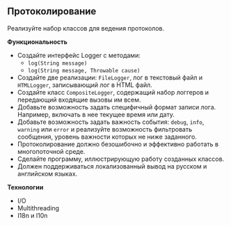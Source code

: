 ## Протоколирование
Реализуйте набор классов для ведения протоколов.

**Функциональность**
* Создайте интерфейс Logger с методами:
    * `log(String message)`
    * `log(String message, Throwable cause)`
* Создайте две реализации: `FileLogger`, лог в текстовый файл и `HTMLLogger`, записывающий лог в HTML файл.
* Создайте класс `CompositeLogger`, содержащий набор логгеров и передающий входящие вызовы им всем.
* Добавьте возможность задать специфичный формат записи лога. Например, включать в нее текущее время или дату.
* Добавьте возможность задать важность события: `debug`, `info`, `warning` или `error` и реализуйте возможность фильтровать сообщения, уровень важности которых не ниже заданного.
* Протоколирование должно безошибочно и эффективно работать в многопоточной среде.
* Сделайте программу, иллюстрирующую работу созданных классов.
* Должен поддерживаться локализованный вывод на русском и английском языках.

**Технологии**
* I/O
* Multithreading
* I18n и l10n